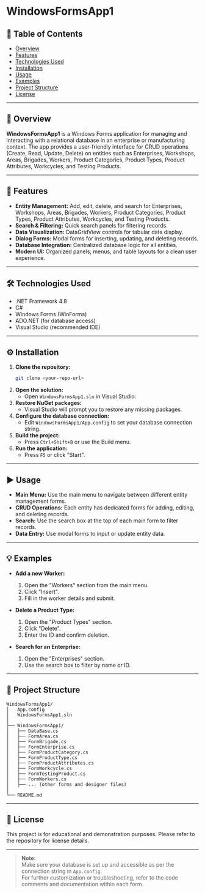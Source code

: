 # WindowsFormsApp1

## 📑 Table of Contents
- [Overview](#-overview)
- [Features](#-features)
- [Technologies Used](#-technologies-used)
- [Installation](#-installation)
- [Usage](#-usage)
- [Examples](#-examples)
- [Project Structure](#-project-structure)
- [License](#-license)

---

## 📝 Overview

**WindowsFormsApp1** is a Windows Forms application for managing and interacting with a relational database in an enterprise or manufacturing context. The app provides a user-friendly interface for CRUD operations (Create, Read, Update, Delete) on entities such as Enterprises, Workshops, Areas, Brigades, Workers, Product Categories, Product Types, Product Attributes, Workcycles, and Testing Products.

---

## 🚀 Features

- **Entity Management:** Add, edit, delete, and search for Enterprises, Workshops, Areas, Brigades, Workers, Product Categories, Product Types, Product Attributes, Workcycles, and Testing Products.
- **Search & Filtering:** Quick search panels for filtering records.
- **Data Visualization:** DataGridView controls for tabular data display.
- **Dialog Forms:** Modal forms for inserting, updating, and deleting records.
- **Database Integration:** Centralized database logic for all entities.
- **Modern UI:** Organized panels, menus, and table layouts for a clean user experience.

---

## 🛠 Technologies Used

- .NET Framework 4.8
- C#
- Windows Forms (WinForms)
- ADO.NET (for database access)
- Visual Studio (recommended IDE)

---

## ⚙️ Installation

1. **Clone the repository:**
   ```sh
   git clone <your-repo-url>
   ```
2. **Open the solution:**
   - Open `WindowsFormsApp1.sln` in Visual Studio.
3. **Restore NuGet packages:**
   - Visual Studio will prompt you to restore any missing packages.
4. **Configure the database connection:**
   - Edit `WindowsFormsApp1/App.config` to set your database connection string.
5. **Build the project:**
   - Press `Ctrl+Shift+B` or use the Build menu.
6. **Run the application:**
   - Press `F5` or click "Start".

---

## ▶️ Usage

- **Main Menu:** Use the main menu to navigate between different entity management forms.
- **CRUD Operations:** Each entity has dedicated forms for adding, editing, and deleting records.
- **Search:** Use the search box at the top of each main form to filter records.
- **Data Entry:** Use modal forms to input or update entity data.

---

## 💡 Examples

- **Add a new Worker:**
  1. Open the "Workers" section from the main menu.
  2. Click "Insert".
  3. Fill in the worker details and submit.

- **Delete a Product Type:**
  1. Open the "Product Types" section.
  2. Click "Delete".
  3. Enter the ID and confirm deletion.

- **Search for an Enterprise:**
  1. Open the "Enterprises" section.
  2. Use the search box to filter by name or ID.

---

## 📁 Project Structure

```
WindowsFormsApp1/
│   App.config
│   WindowsFormsApp1.sln
│
├── WindowsFormsApp1/
│   ├── DataBase.cs
│   ├── FormArea.cs
│   ├── FormBrigade.cs
│   ├── FormEnterprise.cs
│   ├── FormProductCategory.cs
│   ├── FormProductType.cs
│   ├── FormProductAttributes.cs
│   ├── FormWorkcycle.cs
│   ├── FormTestingProduct.cs
│   ├── FormWorkers.cs
│   ├── ... (other forms and designer files)
│
└── README.md
```

---

## 📜 License

This project is for educational and demonstration purposes. Please refer to the repository for license details.

---

> **Note:**  
> Make sure your database is set up and accessible as per the connection string in `App.config`.  
> For further customization or troubleshooting, refer to the code comments and documentation within each form.
